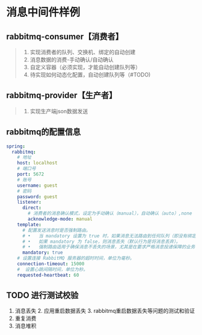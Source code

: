 # 消息中间件样例

## rabbitmq-consumer【消费者】
> 1. 实现消费者的队列、交换机、绑定的自动创建
> 2. 消息数据的消费-手动确认/自动确认
> 3. 自定义容器（必须实现，才能自动创建队列等）
> 4. 待实现如何动态化配置，自动创建队列等（#TODO)

## rabbitmq-provider【生产者】
> 1. 实现生产端json数据发送

## rabbitmq的配置信息
```yaml
spring:
  rabbitmq:
    # 地址
    host: localhost
    # 端口号
    port: 5672
    # 账号
    username: guest
    # 密码
    password: guest
    listener:
      direct:
        # 消费者的消息确认模式，设定为手动确认（manual），自动确认（auto）,none
        acknowledge-mode: manual
    template:
      # 配置发送消息时是否强制路由。
      #	•	当 mandatory 设置为 true 时，如果消息无法路由到任何队列（即没有绑定符合的队列），RabbitMQ 会将消息返回给生产者（通过 ReturnCallback）。
      #	•	如果 mandatory 为 false，则消息丢失（默认行为是将消息丢弃）。
      #	•	强制路由适用于确保消息不丢失的场景，尤其是在要求严格消息投递保障的业务中。
      mandatory: true
    # 设置连接 RabbitMQ 服务器的超时时间，单位为毫秒。
    connection-timeout: 15000
    #  设置心跳间隔时间，单位为秒。
    requested-heartbeat: 60

```

## TODO 进行测试校验
1. 消息丢失
   2. 应用重启数据丢失
   3. rabbitmq重启数据丢失等问题的测试和验证
3. 重复消费
4. 消息堆积


